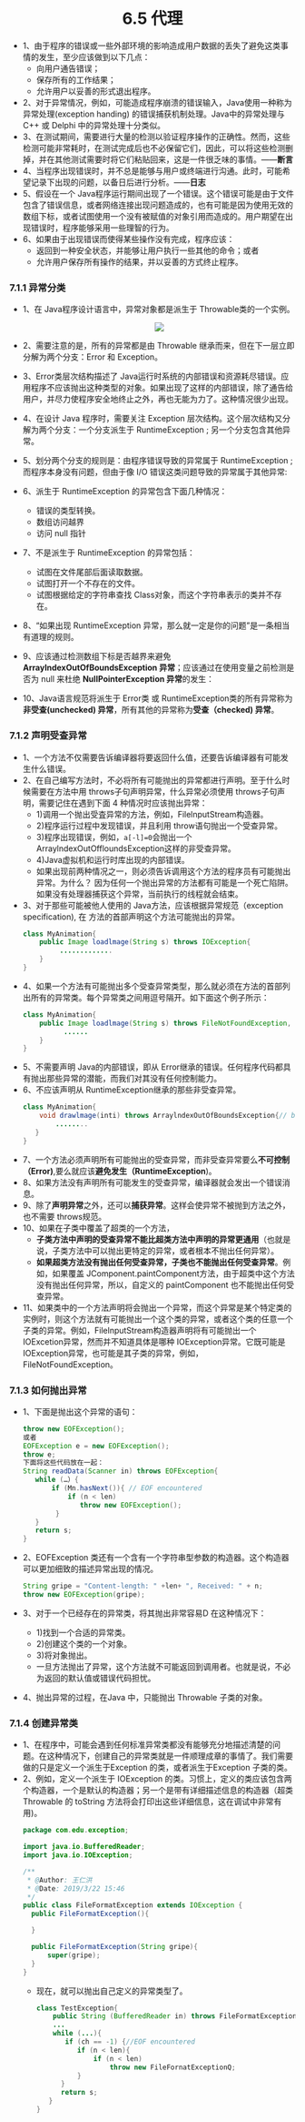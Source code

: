 <div align=center><h1>6.5 代理</h1></div>

* 1、由于程序的错误或一些外部环境的影响造成用户数据的丢失了避免这类事情的发生，至少应该做到以下几点：
	* 向用户通告错误；
	* 保存所有的工作结果；
	* 允许用户以妥善的形式退出程序。
* 2、对于异常情况，例如，可能造成程序崩溃的错误输入，Java使用一种称为异常处理(exception handing) 的错误捕获机制处理。Java中的异常处理与 C++ 或 Delphi 中的异常处理十分类似。
* 3、在测试期间，需要进行大量的检测以验证程序操作的正确性。然而，这些检测可能非常耗时，在测试完成后也不必保留它们，因此，可以将这些检测删掉，并在其他测试需要时将它们粘贴回来，这是一件很乏味的事情。——**断言**
* 4、当程序出现错误时，并不总是能够与用户或终端进行沟通。此时，可能希望记录下出现的问题，以备日后进行分析。——**日志**
* 5、假设在一个 Java程序运行期间出现了一个错误。这个错误可能是由于文件包含了错误信息，或者网络连接出现问题造成的，也有可能是因为使用无效的数组下标，或者试图使用一个没有被赋值的对象引用而造成的。用户期望在出现错误时，程序能够采用一些理智的行为。
* 6、如果由于出现错误而使得某些操作没有完成，程序应该：
	* 返回到一种安全状态，并能够让用户执行一些其他的命令；或者
	* 允许用户保存所有操作的结果，并以妥善的方式终止程序。






### 7.1.1 异常分类

* 1、在 Java程序设计语言中，异常对象都是派生于 Throwable类的一个实例。

  <div align="center"><img src="./img/01.png"/></div>

* 2、需要注意的是，所有的异常都是由 Throwable 继承而来，但在下一层立即分解为两个分支：Error 和 Exception。
* 3、Error类层次结构描述了 Java运行时系统的内部错误和资源耗尽错误。应用程序不应该抛出这种类型的对象。如果出现了这样的内部错误，除了通告给用户，并尽力使程序安全地终止之外，再也无能为力了。这种情况很少出现。
* 4、在设计 Java 程序时，需要关注 Exception 层次结构。这个层次结构又分解为两个分支：一个分支派生于 RuntimeException ; 另一个分支包含其他异常。
* 5、划分两个分支的规则是：由程序错误导致的异常属于 RuntimeException ; 而程序本身没有问题，但由于像 I/O 错误这类问题导致的异常属于其他异常:
* 6、派生于 RuntimeException 的异常包含下面几种情况：	
	* 错误的类型转换。
	* 数组访问越界
	* 访问 null 指针
* 7、不是派生于 RuntimeException 的异常包括：
	* 试图在文件尾部后面读取数据。
	* 试图打开一个不存在的文件。
	* 试图根据给定的字符串查找 Class对象，而这个字符串表示的类并不存在。
* 8、“如果出现 RuntimeException 异常，那么就一定是你的问题”是一条相当有道理的规则。
* 9、应该通过检测数组下标是否越界来避免 **ArraylndexOutOfBoundsException 异常**；应该通过在使用变量之前检测是否为 null 来杜绝 **NullPointerException 异常**的发生：
* 10、Java语言规范将派生于 Error类 或 RuntimeException类的所有异常称为**非受查(unchecked) 异常**，所有其他的异常称为**受查（checked) 异常**。

### 7.1.2 声明受查异常

* 1、一个方法不仅需要告诉编译器将要返回什么值，还要告诉编译器有可能发生什么错误。
* 2、在自己编写方法时，不必将所有可能抛出的异常都进行声明。至于什么时候需要在方法中用 throws子句声明异常，什么异常必须使用 throws子句声明，需要记住在遇到下面 4 种情况时应该抛出异常：
	* 1)调用一个抛出受査异常的方法，例如，FilelnputStream构造器。
	* 2)程序运行过程中发现错误，并且利用 throw语句抛出一个受查异常。
	* 3)程序出现错误，例如，`a[-l]=0`会抛出一个 ArraylndexOutOffloundsException这样的非受查异常。
	* 4)Java虚拟机和运行时库出现的内部错误。
	* 如果出现前两种情况之一，则必须告诉调用这个方法的程序员有可能抛出异常。为什么？ 因为任何一个抛出异常的方法都有可能是一个死亡陷阱。如果没有处理器捕获这个异常，当前执行的线程就会结束。
* 3、对于那些可能被他人使用的 Java方法，应该根据异常规范（exception specification), 在
方法的首部声明这个方法可能抛出的异常。
  ```java
  class MyAnimation{
      public Image loadlmage(String s) throws IOException{
           .............
      }
  }
  ```
* 4、如果一个方法有可能抛出多个受查异常类型，那么就必须在方法的首部列出所有的异常类。每个异常类之间用逗号隔开。如下面这个例子所示：
  ```java
  class MyAnimation{
      public Image loadlmage(String s) throws FileNotFoundException, EOFException{
            ......
      }
  }
  ```
* 5、不需要声明 Java的内部错误，即从 Error继承的错误。任何程序代码都具有抛出那些异常的潜能，而我们对其没有任何控制能力。
* 6、不应该声明从 RuntimeException继承的那些非受查异常。
  ```java
  class MyAnimation{
      void drawlmage(inti) throws ArraylndexOutOfBoundsException{// bad style
          ........ 
     }
  }
  ```
* 7、一个方法必须声明所有可能抛出的受查异常，而非受查异常要么**不可控制（Error)**,要么就应该**避免发生（RuntimeException**)。
* 8、如果方法没有声明所有可能发生的受查异常，编译器就会发出一个错误消息。
* 9、除了**声明异常**之外，还可以**捕获异常**。这样会使异常不被抛到方法之外，也不需要 throws规范。
* 10、如果在子类中覆盖了超类的一个方法，
	* **子类方法中声明的受查异常不能比超类方法中声明的异常更通用**（也就是说，子类方法中可以抛出更特定的异常，或者根本不抛出任何异常）。
	* **如果超类方法没有抛出任何受查异常，子类也不能抛出任何受查异常**。例如，如果覆盖 JComponent.paintComponent方法，由于超类中这个方法没有抛出任何异常，所以，自定义的 paintComponent 也不能抛出任何受查异常。
* 11、如果类中的一个方法声明将会抛出一个异常，而这个异常是某个特定类的实例时，则这个方法就有可能抛出一个这个类的异常，或者这个类的任意一个子类的异常。例如，FilelnputStream构造器声明将有可能抛出一个 IOExcetion异常，然而并不知道具体是哪种 IOException异常。它既可能是 IOException异常，也可能是其子类的异常，例如，FileNotFoundException。


### 7.1.3 如何抛出异常

* 1、下面是抛出这个异常的语句：
  ```java
  throw new EOFException();
  或者
  EOFException e = new EOFException();
  throw e;
  下面将这些代码放在一起：
  String readData(Scanner in) throws EOFException{
     while (…）{
         if (Mn.hasNext()){ // EOF encountered
             if (n < len)
                throw new EOFException();
          }
     }
     return s;
  }
  ```

* 2、EOFException 类还有一个含有一个字符串型参数的构造器。这个构造器可以更加细致的描述异常出现的情况。
  ```java
  String gripe = "Content-length: " +len+ ", Received: " + n;
  throw new EOFException(gripe);
  ```
* 3、对于一个已经存在的异常类，将其抛出非常容易D 在这种情况下：
	* 1)找到一个合适的异常类。
	* 2)创建这个类的一个对象。
	* 3)将对象抛出。
	* 一旦方法抛出了异常，这个方法就不可能返回到调用者。也就是说，不必为返回的默认值或错误代码担忧。
* 4、抛出异常的过程，在Java 中，只能抛出 Throwable 子类的对象。

### 7.1.4 创建异常类

* 1、在程序中，可能会遇到任何标准异常类都没有能够充分地描述清楚的问题。在这种情况下，创建自己的异常类就是一件顺理成章的事情了。我们需要做的只是定义一个派生于Exception 的类，或者派生于Exception 子类的类。
* 2、例如，定义一个派生于 IOException 的类。习惯上，定义的类应该包含两个构造器，一个是默认的构造器；另一个是带有详细描述信息的构造器（超类 Throwable 的 toString 方法将会打印出这些详细信息，这在调试中非常有用)。
  ```java
  package com.edu.exception;

  import java.io.BufferedReader;
  import java.io.IOException;

  /**
   * @Author: 王仁洪
   * @Date: 2019/3/22 15:46
   */
  public class FileFormatException extends IOException {
    public FileFormatException(){

    }

    public FileFormatException(String gripe){
        super(gripe);
    }
  }
  ```
	* 现在，就可以抛出自己定义的异常类型了。
	  ```java
	  class TestException{
	      public String (BufferedReader in) throws FileFormatException{
          ...
          while (...){
             if (ch == -1) {//EOF encountered
                if (n < len){
                    if (n < len)    
                        throw new FileFornatExceptionQ;
                }
            }
            return s; 
         }
	  }
	  ```